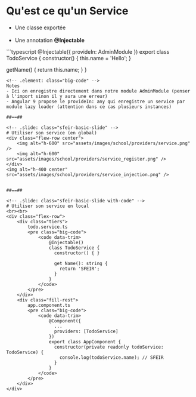 <!-- .slide: class="sfeir-basic-slide with-code" -->
# Qu'est ce qu'un Service
<ul>
    <li>Une classe exportée</li><br>
    <li>Une annotation <strong>@Injectable</strong></li>
</ul>
```typescript
@Injectable({
	provideIn: AdminModule
})
export class TodoService {
  constructor() {
    this.name = 'Hello';
  }

  getName() {
    return this.name;
  }
}
```
<!-- .element: class="big-code" -->
Notes
- Ici on enregistre directement dans notre module AdminModule (penser à l'import sinon il y aura une erreur)
- Angular 9 propose le provideIn: any qui enregistre un service par module lazy loader (attention dans ce cas plusieurs instances)

##==##

<!-- .slide: class="sfeir-basic-slide" -->
# Utiliser son service (en global)
<div class="flew-row center">
    <img alt="h-600" src="assets/images/school/providers/service.png" />
    <img alt="h-600" src="assets/images/school/providers/service_register.png" />
</div>
<img alt="h-400 center" src="assets/images/school/providers/service_injection.png" />


##==##

<!-- .slide: class="sfeir-basic-slide with-code" -->
# Utiliser son service en local
<br><br>
<div class="flex-row">
    <div class="tiers">
        todo.service.ts
        <pre class="big-code">
            <code data-trim>
                @Injectable()
                class TodoService {
                  constructor() { }
  
                  get Name(): string {
                    return 'SFEIR';
                  }
                }
            </code>
        </pre>
    </div>
    <div class="fill-rest">
        app.component.ts
        <pre class="big-code">
            <code data-trim>
                @Component({
                  ...
                  providers: [TodoService]
                })
                export class AppComponent { 
                  constructor(private readonly todoService: TodoService) { 
                    console.log(todoService.name); // SFEIR
                  }
                }
            </code>
        </pre>
    </div>
</div>

